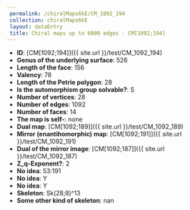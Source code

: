 ```yaml
--- 
 permalink: /chiralMaps6kE/CM_1092_194 
 collection: chiralMaps6kE
 layout: dataEntry
 title: Chiral maps up to 6000 edges - CM[1092;194]
---
```


- **ID**: [CM[1092;194]]({{ site.url }}/test/CM_1092_194)
- **Genus of the underlying surface**: 526
- **Length of the face**: 156
- **Valency**: 78
- **Length of the Petrie polygon**: 28
- **Is the automorphism group solvable?**: S
- **Number of vertices**: 28
- **Number of edges**: 1092
- **Number of faces**: 14
- **The map is self-**: none
- **Dual map**: [CM[1092;189]]({{ site.url }}/test/CM_1092_189)
- **Mirror (enantihomorphic) map**: [CM[1092;191]]({{ site.url }}/test/CM_1092_191)
- **Dual of the mirror image**: [CM[1092;187]]({{ site.url }}/test/CM_1092_187)
- **Z_q-Exponent?**: 2
- **No idea**:  53:191
- **No idea**: Y
- **No idea**: Y
- **Skeleton**: Sk(28;8)^13
- **Some other kind of skeleton**: nan
